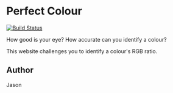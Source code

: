 # Perfect Colour
[![Build Status](https://travis-ci.com/ycmjason/perfect-colour.svg?branch=master)](https://travis-ci.com/ycmjason/perfect-colour)

How good is your eye? How accurate can you identify a colour?


This website challenges you to identify a colour's RGB ratio.

## Author
Jason
